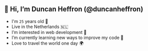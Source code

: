 ## 👋   Hi, I’m Duncan Heffron (@duncanheffron)
- I'm `25` years old 🥳
- Live in the Netherlands 🇳🇱
- I’m interested in web development 👀
- I’m currently learning new ways to improve my code 🌱
- Love to travel the world one day 🌍

<!---
duncanheffron/duncanheffron is a ✨ special ✨ repository because its `README.md` (this file) appears on your GitHub profile.
You can click the Preview link to take a look at your changes.
--->
